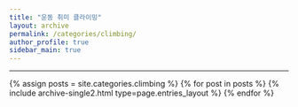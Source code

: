 ```yaml
---
title: "운동 취미 클라이밍"
layout: archive
permalink: /categories/climbing/
author_profile: true
sidebar_main: true
---
```


<!-- 공백이 포함되어 있는 카테고리 이름의 경우 site.categories['a b c'] 이런식으로! -->

***

{% assign posts = site.categories.climbing %}
{% for post in posts %} {% include archive-single2.html type=page.entries_layout %} {% endfor %}
